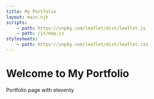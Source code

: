 ```yaml
---
title: My Portfolio
layout: main.njk
scripts:
    - path: https://unpkg.com/leaflet/dist/leaflet.js
    - path: /js/map.js
stylesheets:
    - path: https://unpkg.com/leaflet/dist/leaflet.css
---
```

# Welcome to My Portfolio

Portfolio page with eleventy